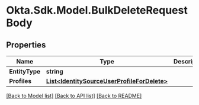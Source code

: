 # Okta.Sdk.Model.BulkDeleteRequestBody

## Properties

Name | Type | Description | Notes
------------ | ------------- | ------------- | -------------
**EntityType** | **string** |  | [optional] 
**Profiles** | [**List&lt;IdentitySourceUserProfileForDelete&gt;**](IdentitySourceUserProfileForDelete.md) |  | [optional] 

[[Back to Model list]](../README.md#documentation-for-models) [[Back to API list]](../README.md#documentation-for-api-endpoints) [[Back to README]](../README.md)

